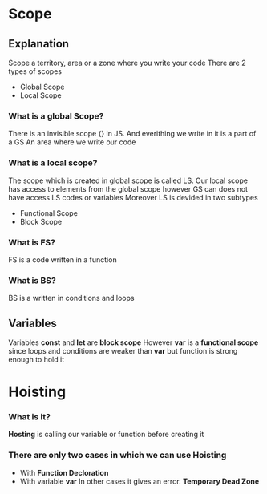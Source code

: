 # Scope
## Explanation

Scope a territory, area or a zone where you write your code
There are 2 types of scopes
+ Global Scope
+ Local Scope

### What is a **global Scope**?
There is an invisible scope {} in JS. And everithing we write in it is a part of a GS An area where we write our code

### What is a **local scope**?
The scope which is created in global scope is called LS. Our local scope has access to elements from the global scope however GS can does not have access LS codes or variables
Moreover LS is devided in two subtypes
+ Functional Scope
+ Block Scope

### What is **FS**?
FS is a code written in a function
### What is **BS**?
BS is a written in conditions and loops

## Variables 
Variables **const** and **let** are **block scope** 
However **var** is a **functional scope** since loops and conditions are weaker than **var** but function is strong enough to hold it


# Hoisting
### What is it?
**Hosting** is calling our variable or function before creating it
### There are only two cases in which we can use **Hoisting**
+ With **Function Decloration**
+ With variable **var**
In other cases it gives an error. **Temporary Dead Zone**


